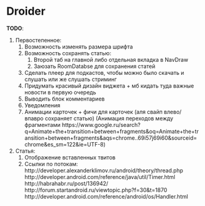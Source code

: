 # Droider
**TODO**:
<ol>
    <li>
    Первостепенное:
        <ol>
        <li>Возможность изменять размера шрифта</li>
        <li>Возможность сохранять статью:
            <ol>
                <li>Второй таб на главной либо отдельная вкладка в NavDraw</li>
                <li>Заюзать RoomDatabse для сохранения статей </li>
            </ol>
        <li>Сделать плеер для подкастов, чтобы можно было скачать и слушать или же слушать стриминг </li>
        <li>Придумать красивый дизайн виджета + мб кидать туда важные новости в первую очередь </li>
        <li>Выводить блок комментариев </li> 
        <li> Уведомления </li>
        <li>Анимации карточек + фичи для карточек (аля свайп влево/впавро сохраняет статью)
        (Анимация переходов между фрагментами https://www.google.ru/search?q=Animate+the+transition+between+fragments&oq=Animate+the+transition+between+fragments&aqs=chrome..69i57j69i60&sourceid=chrome&es_sm=122&ie=UTF-8)</li>
        </ol>
    </li>
    <li>
    Статья:
        <ol>
        <li>Отображение вставленных твитов</li>
        <li>Ссылки по потокам: <br>
        http://developer.alexanderklimov.ru/android/theory/thread.php
        http://developer.android.com/reference/java/util/Timer.html
        http://habrahabr.ru/post/136942/
        http://forum.startandroid.ru/viewtopic.php?f=30&t=1870
        http://developer.android.com/reference/android/os/Handler.html
        </li>
        </ol>
    </li>
</ol>
